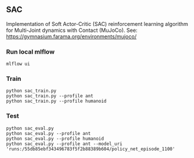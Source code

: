 ## SAC
Implementation of Soft Actor-Critic (SAC) reinforcement learning algorithm for Multi-Joint dynamics with Contact (MuJoCo).
See: https://gymnasium.farama.org/environments/mujoco/

### Run local mlflow
```shell
mlflow ui
```

### Train
```shell
python sac_train.py
python sac_train.py --profile ant
python sac_train.py --profile humanoid
```

### Test
```shell
python sac_eval.py
python sac_eval.py --profile ant
python sac_eval.py --profile humanoid
python sac_eval.py --profile ant --model_uri 'runs:/55db85ebf343496783f5f2b88389b604/policy_net_episode_1100'
```
